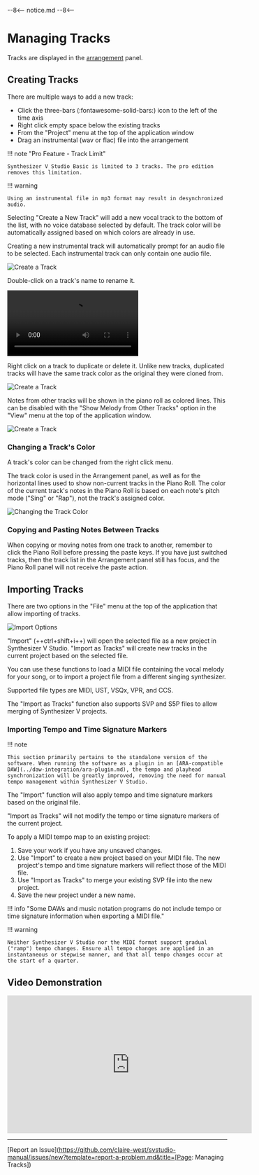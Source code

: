 --8<--
notice.md
--8<--

# Managing Tracks

Tracks are displayed in the [arrangement](../workspace/arrangement.md) panel.

## Creating Tracks

There are multiple ways to add a new track:

- Click the three-bars (:fontawesome-solid-bars:) icon to the left of the time axis
- Right click empty space below the existing tracks
- From the "Project" menu at the top of the application window
- Drag an instrumental (wav or flac) file into the arrangement

!!! note "Pro Feature - Track Limit"

    Synthesizer V Studio Basic is limited to 3 tracks. The pro edition removes this limitation.

!!! warning

    Using an instrumental file in mp3 format may result in desynchronized audio.

Selecting "Create a New Track" will add a new vocal track to the bottom of the list, with no voice database selected by default. The track color will be automatically assigned based on which colors are already in use.

Creating a new instrumental track will automatically prompt for an audio file to be selected. Each instrumental track can only contain one audio file.

![Create a Track](../img/quickstart/new-track.png)

Double-click on a track's name to rename it.

![type:video](../img/quickstart/track-rename.mp4)

Right click on a track to duplicate or delete it. Unlike new tracks, duplicated tracks will have the same track color as the original they were cloned from.

![Create a Track](../img/quickstart/duplicate-track.png)

Notes from other tracks will be shown in the piano roll as colored lines. This can be disabled with the "Show Melody from Other Tracks" option in the "View" menu at the top of the application window.

![Create a Track](../img/quickstart/show-other-tracks.png)

### Changing a Track's Color

A track's color can be changed from the right click menu.

The track color is used in the Arrangement panel, as well as for the horizontal lines used to show non-current tracks in the Piano Roll. The color of the current track's notes in the Piano Roll is based on each note's pitch mode ("Sing" or "Rap"), not the track's assigned color.

![Changing the Track Color](../img/quickstart/change-track-color.png)

### Copying and Pasting Notes Between Tracks

When copying or moving notes from one track to another, remember to click the Piano Roll before pressing the paste keys. If you have just switched tracks, then the track list in the Arrangement panel still has focus, and the Piano Roll panel will not receive the paste action.

## Importing Tracks

There are two options in the "File" menu at the top of the application that allow importing of tracks.

![Import Options](../img/quickstart/import.png)

"Import" (++ctrl+shift+i++) will open the selected file as a new project in Synthesizer V Studio. "Import as Tracks" will create new tracks in the current project based on the selected file.

You can use these functions to load a MIDI file containing the vocal melody for your song, or to import a project file from a different singing synthesizer.

Supported file types are MIDI, UST, VSQx, VPR, and CCS.

The "Import as Tracks" function also supports SVP and S5P files to allow merging of Synthesizer V projects.

### Importing Tempo and Time Signature Markers

!!! note

    This section primarily pertains to the standalone version of the software. When running the software as a plugin in an [ARA-compatible DAW](../daw-integration/ara-plugin.md), the tempo and playhead synchronization will be greatly improved, removing the need for manual tempo management within Synthesizer V Studio.

The "Import" function will also apply tempo and time signature markers based on the original file.

"Import as Tracks" will not modify the tempo or time signature markers of the current project.

To apply a MIDI tempo map to an existing project:

1. Save your work if you have any unsaved changes.
2. Use "Import" to create a new project based on your MIDI file. The new project's tempo and time signature markers will reflect those of the MIDI file.
3. Use "Import as Tracks" to merge your existing SVP file into the new project.
4. Save the new project under a new name.

!!! info "Some DAWs and music notation programs do not include tempo or time signature information when exporting a MIDI file."

!!! warning

    Neither Synthesizer V Studio nor the MIDI format support gradual ("ramp") tempo changes. Ensure all tempo changes are applied in an instantaneous or stepwise manner, and that all tempo changes occur at the start of a quarter.

## Video Demonstration

<iframe width="560" height="315" src="https://www.youtube-nocookie.com/embed/sz1TwwXmMJA" title="YouTube video player" frameborder="0" allowfullscreen></iframe>

---

[Report an Issue](https://github.com/claire-west/svstudio-manual/issues/new?template=report-a-problem.md&title=[Page: Managing Tracks])
